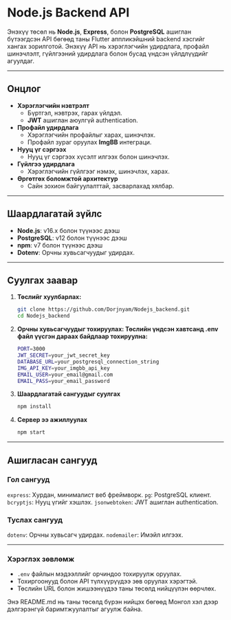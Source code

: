 # Node.js Backend API

Энэхүү төсөл нь **Node.js**, **Express**, болон **PostgreSQL** ашиглан бүтээгдсэн API бөгөөд таны Flutter аппликэйшний backend хэсгийг хангах зорилготой. Энэхүү API нь хэрэглэгчийн удирдлага, профайл шинэчлэлт, гүйлгээний удирдлага болон бусад үндсэн үйлдлүүдийг агуулдаг.

---

## Онцлог
- **Хэрэглэгчийн нэвтрэлт**
  - Бүртгэл, нэвтрэх, гарах үйлдэл.
  - **JWT** ашиглан аюулгүй authentication.
- **Профайл удирдлага**
  - Хэрэглэгчийн профайлыг харах, шинэчлэх.
  - Профайл зураг оруулах **ImgBB** интеграци.
- **Нууц үг сэргээх**
  - Нууц үг сэргээх хүсэлт илгээх болон шинэчлэх.
- **Гүйлгээ удирдлага**
  - Хэрэглэгчийн гүйлгээг нэмэх, шинэчлэх, харах.
- **Өргөтгөх боломжтой архитектур**
  - Сайн зохион байгуулалттай, засварлахад хялбар.

---

## Шаардлагатай зүйлс
- **Node.js**: v16.x болон түүнээс дээш
- **PostgreSQL**: v12 болон түүнээс дээш
- **npm**: v7 болон түүнээс дээш
- **Dotenv**: Орчны хувьсагчуудыг удирдах.

---

## Суулгах заавар
1. **Төслийг хуулбарлах:**
   ```bash
   git clone https://github.com/Dorjnyam/Nodejs_backend.git
   cd Nodejs_backend

2. **Орчны хувьсагчуудыг тохируулах: Төслийн үндсэн хавтсанд .env файл үүсгэн дараах байдлаар тохируулна:**
    ```bash
    PORT=3000
    JWT_SECRET=your_jwt_secret_key
    DATABASE_URL=your_postgresql_connection_string
    IMG_API_KEY=your_imgbb_api_key
    EMAIL_USER=your_email@gmail.com
    EMAIL_PASS=your_email_password

3. **Шаардлагатай сангуудыг суулгах**
    ```bash
    npm install

4. **Сервер ээ ажиллуулах**
    ```bash
    npm start

---

## Ашигласан сангууд
### Гол сангууд
`express`: Хурдан, минималист веб фреймворк.
`pg`: PostgreSQL клиент.
`bcryptjs`: Нууц үгийг хэшлэх.
`jsonwebtoken`: JWT ашиглан authentication.
### Туслах сангууд
`dotenv`: Орчны хувьсагч удирдах.
`nodemailer`: Имэйл илгээх.

---


### Хэрэглэх зөвлөмж
- `.env` файлын мэдээллийг орчиндоо тохируулж оруулах.
- Тохиргоонууд болон API түлхүүрүүдээ зөв оруулах хэрэгтэй.
- Төслийн URL болон жишээнүүдээ таны төсөлд нийцүүлэн өөрчлөх.

Энэ README.md нь таны төсөлд бүрэн нийцэх бөгөөд Монгол хэл дээр дэлгэрэнгүй баримтжуулалтыг агуулж байна.

